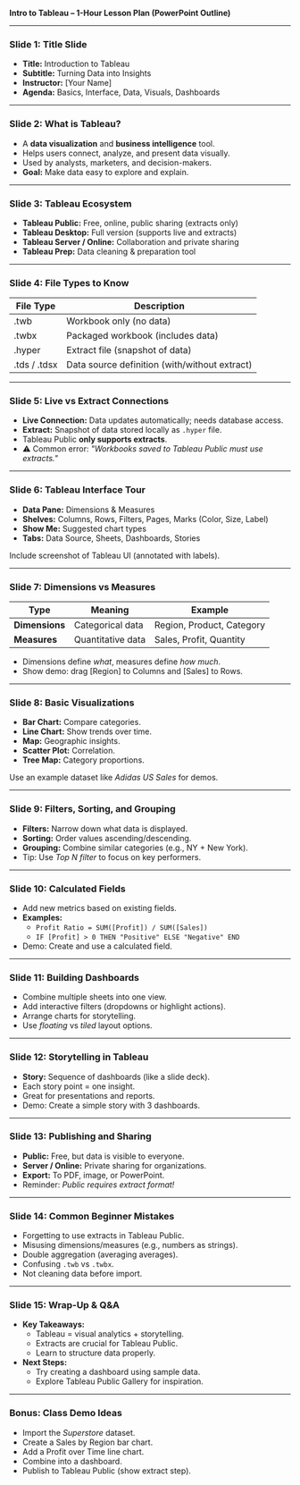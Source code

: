 **Intro to Tableau – 1-Hour Lesson Plan (PowerPoint Outline)**

---

### **Slide 1: Title Slide**
- **Title:** Introduction to Tableau
- **Subtitle:** Turning Data into Insights
- **Instructor:** [Your Name]
- **Agenda:** Basics, Interface, Data, Visuals, Dashboards

---

### **Slide 2: What is Tableau?**
- A **data visualization** and **business intelligence** tool.
- Helps users connect, analyze, and present data visually.
- Used by analysts, marketers, and decision-makers.
- **Goal:** Make data easy to explore and explain.

---

### **Slide 3: Tableau Ecosystem**
- **Tableau Public:** Free, online, public sharing (extracts only)
- **Tableau Desktop:** Full version (supports live and extracts)
- **Tableau Server / Online:** Collaboration and private sharing
- **Tableau Prep:** Data cleaning & preparation tool

---

### **Slide 4: File Types to Know**
| File Type | Description |
|------------|--------------|
| .twb | Workbook only (no data) |
| .twbx | Packaged workbook (includes data) |
| .hyper | Extract file (snapshot of data) |
| .tds / .tdsx | Data source definition (with/without extract) |

---

### **Slide 5: Live vs Extract Connections**
- **Live Connection:** Data updates automatically; needs database access.
- **Extract:** Snapshot of data stored locally as `.hyper` file.
- Tableau Public **only supports extracts**.
- ⚠️ Common error: *"Workbooks saved to Tableau Public must use extracts."*

---

### **Slide 6: Tableau Interface Tour**
- **Data Pane:** Dimensions & Measures
- **Shelves:** Columns, Rows, Filters, Pages, Marks (Color, Size, Label)
- **Show Me:** Suggested chart types
- **Tabs:** Data Source, Sheets, Dashboards, Stories

Include screenshot of Tableau UI (annotated with labels).

---

### **Slide 7: Dimensions vs Measures**
| Type | Meaning | Example |
|------|----------|----------|
| **Dimensions** | Categorical data | Region, Product, Category |
| **Measures** | Quantitative data | Sales, Profit, Quantity |

- Dimensions define *what*, measures define *how much*.
- Show demo: drag [Region] to Columns and [Sales] to Rows.

---

### **Slide 8: Basic Visualizations**
- **Bar Chart:** Compare categories.
- **Line Chart:** Show trends over time.
- **Map:** Geographic insights.
- **Scatter Plot:** Correlation.
- **Tree Map:** Category proportions.

Use an example dataset like *Adidas US Sales* for demos.

---

### **Slide 9: Filters, Sorting, and Grouping**
- **Filters:** Narrow down what data is displayed.
- **Sorting:** Order values ascending/descending.
- **Grouping:** Combine similar categories (e.g., NY + New York).
- Tip: Use *Top N filter* to focus on key performers.

---

### **Slide 10: Calculated Fields**
- Add new metrics based on existing fields.
- **Examples:**
  - `Profit Ratio = SUM([Profit]) / SUM([Sales])`
  - `IF [Profit] > 0 THEN "Positive" ELSE "Negative" END`
- Demo: Create and use a calculated field.

---

### **Slide 11: Building Dashboards**
- Combine multiple sheets into one view.
- Add interactive filters (dropdowns or highlight actions).
- Arrange charts for storytelling.
- Use *floating* vs *tiled* layout options.

---

### **Slide 12: Storytelling in Tableau**
- **Story:** Sequence of dashboards (like a slide deck).
- Each story point = one insight.
- Great for presentations and reports.
- Demo: Create a simple story with 3 dashboards.

---

### **Slide 13: Publishing and Sharing**
- **Public:** Free, but data is visible to everyone.
- **Server / Online:** Private sharing for organizations.
- **Export:** To PDF, image, or PowerPoint.
- Reminder: *Public requires extract format!*

---

### **Slide 14: Common Beginner Mistakes**
- Forgetting to use extracts in Tableau Public.
- Misusing dimensions/measures (e.g., numbers as strings).
- Double aggregation (averaging averages).
- Confusing `.twb` vs `.twbx`.
- Not cleaning data before import.

---

### **Slide 15: Wrap-Up & Q&A**
- **Key Takeaways:**
  - Tableau = visual analytics + storytelling.
  - Extracts are crucial for Tableau Public.
  - Learn to structure data properly.
- **Next Steps:**
  - Try creating a dashboard using sample data.
  - Explore Tableau Public Gallery for inspiration.

---

### **Bonus: Class Demo Ideas**
- Import the *Superstore* dataset.
- Create a Sales by Region bar chart.
- Add a Profit over Time line chart.
- Combine into a dashboard.
- Publish to Tableau Public (show extract step).

